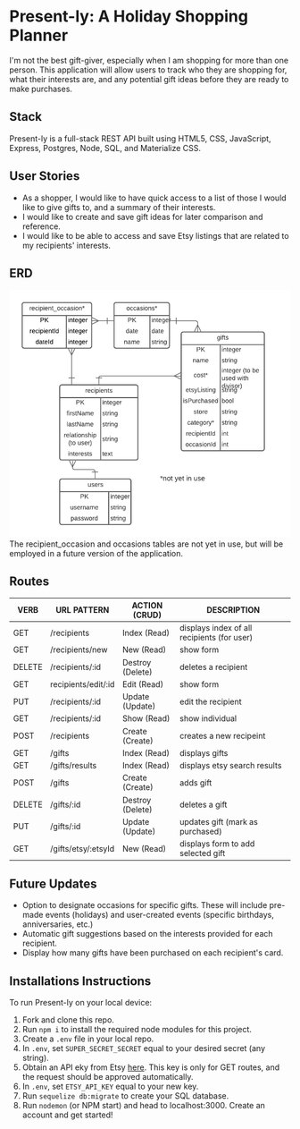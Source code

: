 # Present-ly: A Holiday Shopping Planner
I'm not the best gift-giver, especially when I am shopping for more than one person. This application will allow users to track who they are shopping for, what their interests are, and any potential gift ideas before they are ready to make purchases.

## Stack
Present-ly is a full-stack REST API built using HTML5, CSS, JavaScript, Express, Postgres, Node, SQL, and Materialize CSS.

## User Stories
* As a shopper, I would like to have quick access to a list of those I would like to give gifts to, and a summary of their interests.
* I would like to create and save gift ideas for later comparison and reference.
* I would like to be able to access and save Etsy listings that are related to my recipients' interests.

## ERD
![github_images/present-ly_ERD.png](github_images/present-ly_ERD.png)
The recipient_occasion and occasions tables are not yet in use, but will be employed in a future version of the application.

## Routes
| VERB   | URL PATTERN         | ACTION (CRUD)    | DESCRIPTION                                 |
| ------ | ------------------- | ---------------- | ------------------------------------------- |
| GET    | /recipients         | Index (Read)     | displays index of all recipients (for user) |
| GET    | /recipients/new     | New (Read)       | show form                                   |
| DELETE | /recipients/:id     | Destroy (Delete) | deletes a recipient                         |
| GET    | recipients/edit/:id | Edit (Read)      | show form                                   |
| PUT    | /recipients/:id     | Update (Update)  | edit the recipient                          |
| GET    | /recipients/:id     | Show (Read)      | show individual                             |
| POST   | /recipients         | Create (Create)  | creates a new recipeint                     |
| GET    | /gifts              | Index (Read)     | displays gifts                              |
| GET    | /gifts/results      | Index (Read)     | displays etsy search results                |
| POST   | /gifts              | Create (Create)  | adds gift                                   |
| DELETE | /gifts/:id          | Destroy (Delete) | deletes a gift                              |
| PUT    | /gifts/:id          | Update (Update)  | updates gift (mark as purchased)            |
| GET    | /gifts/etsy/:etsyId | New (Read)       | displays form to add selected gift          |

## Future Updates
* Option to designate occasions for specific gifts. These will include pre-made events (holidays) and user-created events (specific birthdays, anniversaries, etc.)
* Automatic gift suggestions based on the interests provided for each recipient.
* Display how many gifts have been purchased on each recipient's card.

## Installations Instructions
To run Present-ly on your local device:
1. Fork and clone this repo.
1. Run `npm i` to install the required node modules for this project.
1. Create a `.env` file in your local repo.
1. In `.env`, set `SUPER_SECRET_SECRET` equal to your desired secret (any string).
1. Obtain an API eky from Etsy [here](https://www.etsy.com/developers/documentation/getting_started/api_basics). This key is only for GET routes, and the request should be approved automatically.
1. In `.env`, set `ETSY_API_KEY` equal to your new key.
1. Run `sequelize db:migrate` to create your SQL database.
1. Run `nodemon` (or NPM start) and head to localhost:3000. Create an account and get started!